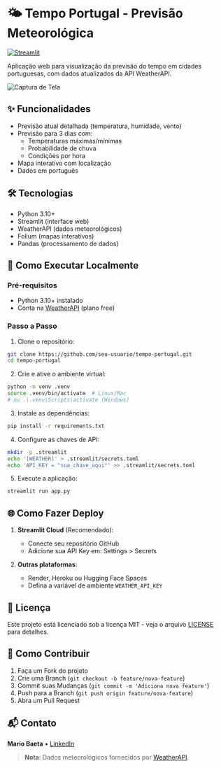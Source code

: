 # 🌤️ Tempo Portugal - Previsão Meteorológica

[![Streamlit](https://static.streamlit.io/badges/streamlit_badge_black_white.svg)](https://tempo-portugal.streamlit.app)

Aplicação web para visualização da previsão do tempo em cidades portuguesas, com dados atualizados da API WeatherAPI.

![Captura de Tela](./screenshot.png) 
## ✨ Funcionalidades

- Previsão atual detalhada (temperatura, humidade, vento)
- Previsão para 3 dias com:
  - Temperaturas máximas/mínimas
  - Probabilidade de chuva
  - Condições por hora
- Mapa interativo com localização
- Dados em português

## 🛠️ Tecnologias

- Python 3.10+
- Streamlit (interface web)
- WeatherAPI (dados meteorológicos)
- Folium (mapas interativos)
- Pandas (processamento de dados)

## 🚀 Como Executar Localmente

### Pré-requisitos
- Python 3.10+ instalado
- Conta na [WeatherAPI](https://www.weatherapi.com/) (plano free)

### Passo a Passo

1. Clone o repositório:
```bash
git clone https://github.com/seu-usuario/tempo-portugal.git
cd tempo-portugal
```

2. Crie e ative o ambiente virtual:
```bash
python -m venv .venv
source .venv/bin/activate  # Linux/Mac
# ou .\.venv\Scripts\activate (Windows)
```

3. Instale as dependências:
```bash
pip install -r requirements.txt
```

4. Configure as chaves de API:
```bash
mkdir -p .streamlit
echo '[WEATHER]' > .streamlit/secrets.toml
echo 'API_KEY = "sua_chave_aqui"' >> .streamlit/secrets.toml
```

5. Execute a aplicação:
```bash
streamlit run app.py
```

## 🌐 Como Fazer Deploy

1. **Streamlit Cloud** (Recomendado):
   - Conecte seu repositório GitHub
   - Adicione sua API Key em: Settings > Secrets

2. **Outras plataformas**:
   - Render, Heroku ou Hugging Face Spaces
   - Defina a variável de ambiente `WEATHER_API_KEY`

## 📝 Licença

Este projeto está licenciado sob a licença MIT - veja o arquivo [LICENSE](LICENSE) para detalhes.

## 🤝 Como Contribuir

1. Faça um Fork do projeto
2. Crie uma Branch (`git checkout -b feature/nova-feature`)
3. Commit suas Mudanças (`git commit -m 'Adiciona nova feature'`)
4. Push para a Branch (`git push origin feature/nova-feature`)
5. Abra um Pull Request

## 📬 Contato

**Mario Baeta** • [LinkedIn](https://www.linkedin.com/in/mariobaeta) <!-- Sem badge -->

> **Nota**: Dados meteorológicos fornecidos por [WeatherAPI](https://www.weatherapi.com/).
